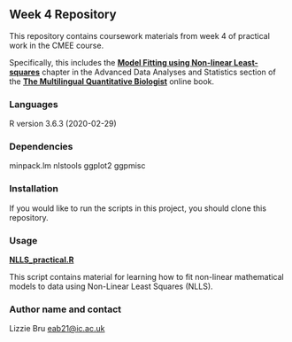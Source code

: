 ## **Week 4 Repository**

This repository contains coursework materials from week 4 of practical work in the CMEE course.

Specifically, this includes the [**Model Fitting using Non-linear Least-squares**](https://mhasoba.github.io/TheMulQuaBio/notebooks/20-ModelFitting-NLLS.html) chapter in the Advanced Data Analyses and Statistics section of the  [**The Multilingual Quantitative Biologist**](https://mhasoba.github.io/TheMulQuaBio/intro.html) online book.


### **Languages**

R version 3.6.3 (2020-02-29)


### **Dependencies** 

minpack.lm
nlstools
ggplot2
ggpmisc


### **Installation**

If you would like to run the scripts in this project, you should clone this repository.


### **Usage**

[**NLLS_practical.R**](code/NLLS_practical.R)

This script contains material for learning how to fit non-linear mathematical models to data using Non-Linear Least Squares (NLLS).


### **Author name and contact**

Lizzie Bru
eab21@ic.ac.uk
